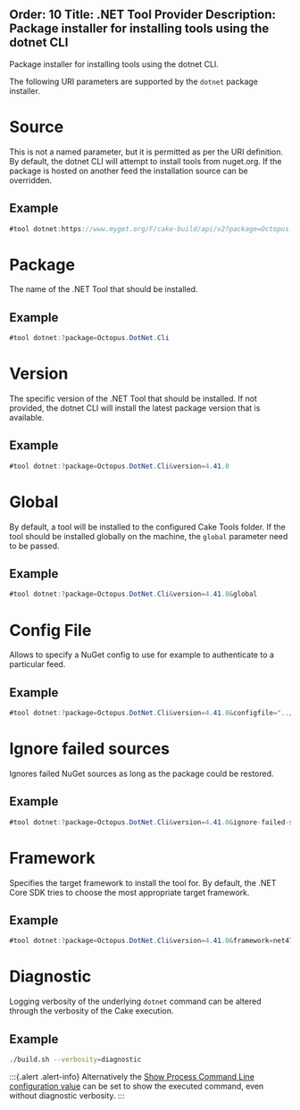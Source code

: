Order: 10
Title: .NET Tool Provider
Description: Package installer for installing tools using the dotnet CLI
---

Package installer for installing tools using the dotnet CLI.

The following URI parameters are supported by the `dotnet` package installer.

# Source

This is not a named parameter, but it is permitted as per the URI definition.
By default, the dotnet CLI will attempt to install tools from nuget.org.
If the package is hosted on another feed the installation source can be overridden.

## Example

```csharp
#tool dotnet:https://www.myget.org/F/cake-build/api/v2?package=Octopus.DotNet.Cli
```

# Package

The name of the .NET Tool that should be installed.

## Example

```csharp
#tool dotnet:?package=Octopus.DotNet.Cli
```

# Version

The specific version of the .NET Tool that should be installed.
If not provided, the dotnet CLI will install the latest package version that is available.

## Example

```csharp
#tool dotnet:?package=Octopus.DotNet.Cli&version=4.41.0
```

# Global

By default, a tool will be installed to the configured Cake Tools folder.
If the tool should be installed globally on the machine, the `global` parameter need to be passed.

## Example

```csharp
#tool dotnet:?package=Octopus.DotNet.Cli&version=4.41.0&global
```

# Config File

Allows to specify a NuGet config to use for example to authenticate to a particular feed.

## Example

```csharp
#tool dotnet:?package=Octopus.DotNet.Cli&version=4.41.0&configfile="../../NuGet.config"
```

# Ignore failed sources

Ignores failed NuGet sources as long as the package could be restored.

## Example

```csharp
#tool dotnet:?package=Octopus.DotNet.Cli&version=4.41.0&ignore-failed-sources"
```

# Framework

Specifies the target framework to install the tool for.
By default, the .NET Core SDK tries to choose the most appropriate target framework.

## Example

```csharp
#tool dotnet:?package=Octopus.DotNet.Cli&version=4.41.0&framework=net472
```

[target framework]: https://docs.microsoft.com/en-us/dotnet/standard/frameworks

# Diagnostic

Logging verbosity of the underlying `dotnet` command can be altered through the verbosity of the Cake execution.

## Example

```bash
./build.sh --verbosity=diagnostic
```

:::{.alert .alert-info}
Alternatively the [Show Process Command Line configuration value]
can be set to show the executed command, even without diagnostic verbosity.
:::

[Show Process Command Line configuration value]: /docs/running-builds/configuration/default-configuration-values#show-process-command-line
